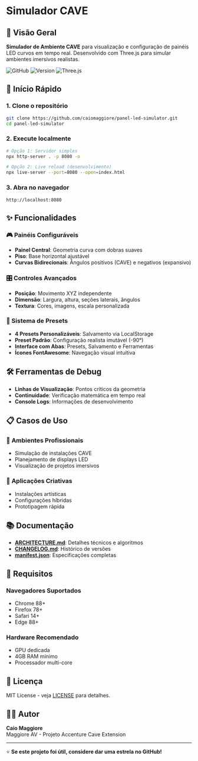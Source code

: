 # Simulador CAVE

## 🎯 Visão Geral

**Simulador de Ambiente CAVE** para visualização e configuração de painéis LED curvos em tempo real. Desenvolvido com Three.js para simular ambientes imersivos realistas.

![GitHub](https://img.shields.io/github/license/caiomaggiore/panel-led-simulator)
![Version](https://img.shields.io/badge/version-1.2.1-blue)
![Three.js](https://img.shields.io/badge/Three.js-r128-green)

## 🚀 Início Rápido

### 1. Clone o repositório
```bash
git clone https://github.com/caiomaggiore/panel-led-simulator.git
cd panel-led-simulator
```

### 2. Execute localmente
```bash
# Opção 1: Servidor simples
npx http-server . -p 8080 -o

# Opção 2: Live reload (desenvolvimento)
npx live-server --port=8080 --open=index.html
```

### 3. Abra no navegador
```
http://localhost:8080
```

## ✨ Funcionalidades

### 🎮 Painéis Configuráveis
- **Painel Central**: Geometria curva com dobras suaves
- **Piso**: Base horizontal ajustável
- **Curvas Bidirecionais**: Ângulos positivos (CAVE) e negativos (expansivo)

### 🎛️ Controles Avançados
- **Posição**: Movimento XYZ independente
- **Dimensão**: Largura, altura, seções laterais, ângulos
- **Textura**: Cores, imagens, escala personalizada

### 🎨 Sistema de Presets
- **4 Presets Personalizáveis**: Salvamento via LocalStorage
- **Preset Padrão**: Configuração realista imutável (-90°)
- **Interface com Abas**: Presets, Salvamento e Ferramentas
- **Ícones FontAwesome**: Navegação visual intuitiva

## 🛠️ Ferramentas de Debug

- **Linhas de Visualização**: Pontos críticos da geometria
- **Continuidade**: Verificação matemática em tempo real
- **Console Logs**: Informações de desenvolvimento

## 📋 Casos de Uso

### 🏢 **Ambientes Profissionais**
- Simulação de instalações CAVE
- Planejamento de displays LED
- Visualização de projetos imersivos

### 🎨 **Aplicações Criativas**
- Instalações artísticas
- Configurações híbridas
- Prototipagem rápida

## 📚 Documentação

- **[ARCHITECTURE.md](ARCHITECTURE.md)**: Detalhes técnicos e algoritmos
- **[CHANGELOG.md](CHANGELOG.md)**: Histórico de versões
- **[manifest.json](manifest.json)**: Especificações completas

## 🔧 Requisitos

### Navegadores Suportados
- Chrome 88+
- Firefox 78+
- Safari 14+
- Edge 88+

### Hardware Recomendado
- GPU dedicada
- 4GB RAM mínimo
- Processador multi-core

## 📄 Licença

MIT License - veja [LICENSE](LICENSE) para detalhes.

## 👨‍💻 Autor

**Caio Maggiore**  
Maggiore AV - Projeto Accenture Cave Extension

---

⭐ **Se este projeto foi útil, considere dar uma estrela no GitHub!**
